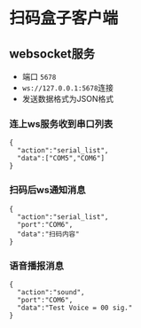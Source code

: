 # 扫码盒子客户端

## websocket服务
- 端口 `5678`
- `ws://127.0.0.1:5678`连接
- 发送数据格式为JSON格式

### 连上ws服务收到串口列表
```
{
  "action":"serial_list",
  "data":["COM5","COM6"]
}
```

### 扫码后ws通知消息
```
{
  "action":"serial_list",
  "port":"COM6",
  "data":"扫码内容"
}
```

### 语音播报消息
```
{
  "action":"sound",
  "port":"COM6",
  "data":"Test Voice = 00 sig."
}
```
